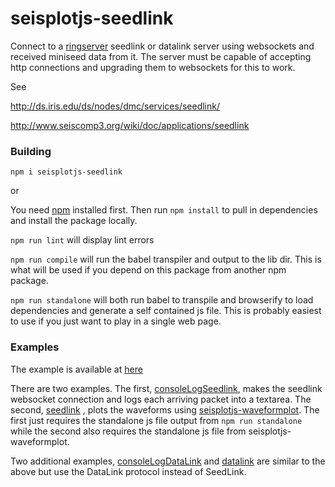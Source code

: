 # seisplotjs-seedlink
Connect to a [ringserver](https://seiscode.iris.washington.edu/projects/ringserver) seedlink or datalink server using websockets and received miniseed data from it. The server must be capable of accepting http connections and upgrading them to websockets for this to work.

See

http://ds.iris.edu/ds/nodes/dmc/services/seedlink/

http://www.seiscomp3.org/wiki/doc/applications/seedlink

### Building

```
npm i seisplotjs-seedlink
```

or

You need [npm](http://npmjs.com) installed first. Then run ```npm install``` to pull in dependencies and install the package locally.

```npm run lint``` will display lint errors

```npm run compile``` will run the babel transpiler and output to the lib dir. This is what will be used if
you depend on this package from another npm package.

```npm run standalone``` will both run babel to transpile and browserify to load dependencies and generate a self contained js file. This is probably easiest to use if you just want to play in a single web page.

### Examples

The example is available at [here](http://www.seis.sc.edu/~crotwell/seisplotjs_demo/realtime/)

There are two examples. The first,
[consoleLogSeedlink](http://www.seis.sc.edu/~crotwell/seisplotjs_demo/realtime/consoleLogSeedlink.html),
 makes the seedlink websocket connection and logs each arriving packet into a textarea. The second,
 [seedlink](http://www.seis.sc.edu/~crotwell/seisplotjs_demo/realtime/seedlink.html)
 , plots the waveforms using [seisplotjs-waveformplot](http://github.com/crotwell/seisplotjs-waveformplot). The first just requires the standalone js file output from ```npm run standalone``` while the second also requires the standalone js file from seisplotjs-waveformplot.

Two additional examples,
[consoleLogDataLink](http://www.seis.sc.edu/~crotwell/seisplotjs_demo/realtime/consoleLogDataLink.html)
 and [datalink](http://www.seis.sc.edu/~crotwell/seisplotjs_demo/realtime/datalink.html) are similar to the above but use the DataLink protocol instead of SeedLink.
